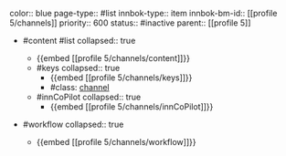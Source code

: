 color:: blue
page-type:: #list
innbok-type:: item
innbok-bm-id:: [[profile 5/channels]]
priority:: 600
status:: #inactive
parent:: [[profile 5]]

- #content #list
  collapsed:: true
	- {{embed [[profile 5/channels/content]]}}
  - #keys
    collapsed:: true
	  - {{embed [[profile 5/channels/keys]]}}
	  - #class: [channel](https://go.innbok.com/#/page/innBoK%2Fclass%2Fchannel)
  - #innCoPilot
    collapsed:: true
	  - {{embed [[profile 5/channels/innCoPilot]]}}

- #workflow
  collapsed:: true
	- {{embed [[profile 5/channels/workflow]]}}






